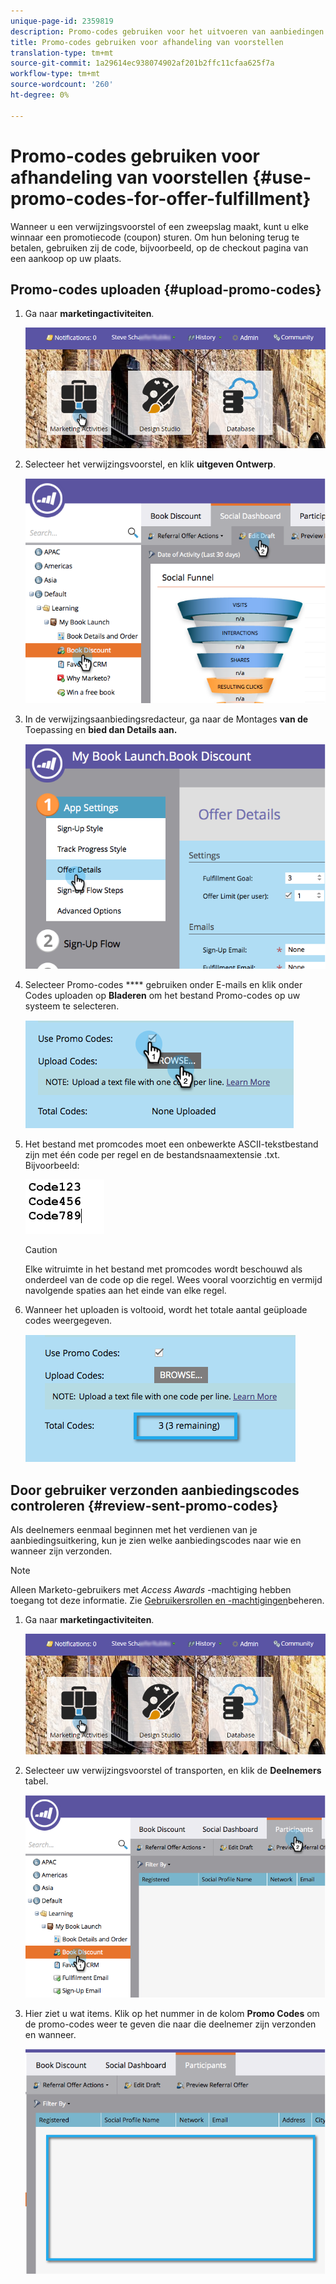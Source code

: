```yaml
---
unique-page-id: 2359819
description: Promo-codes gebruiken voor het uitvoeren van aanbiedingen - Marketo-documenten - Productdocumentatie
title: Promo-codes gebruiken voor afhandeling van voorstellen
translation-type: tm+mt
source-git-commit: 1a29614ec938074902af201b2ffc11cfaa625f7a
workflow-type: tm+mt
source-wordcount: '260'
ht-degree: 0%

---
```



# Promo-codes gebruiken voor afhandeling van voorstellen {#use-promo-codes-for-offer-fulfillment}

Wanneer u een verwijzingsvoorstel of een zweepslag maakt, kunt u elke winnaar een promotiecode (coupon) sturen. Om hun beloning terug te betalen, gebruiken zij de code, bijvoorbeeld, op de checkout pagina van een aankoop op uw plaats.

## Promo-codes uploaden {#upload-promo-codes}

1. Ga naar **marketingactiviteiten**.

   ![](assets/login-marketing-activities-2.png)

1. Selecteer het verwijzingsvoorstel, en klik **uitgeven Ontwerp**.

   ![](assets/image2015-4-22-11-3a16-3a45.png)

1. In de verwijzingsaanbiedingsredacteur, ga naar de Montages **van de** Toepassing en **bied dan Details aan.**

   ![](assets/image2015-4-22-11-3a23-3a39.png)

1. Selecteer Promo-codes **** gebruiken onder E-mails en klik onder Codes uploaden op **Bladeren** om het bestand Promo-codes op uw systeem te selecteren.

   ![](assets/image2015-4-22-12-3a52-3a43.png)

1. Het bestand met promcodes moet een onbewerkte ASCII-tekstbestand zijn met één code per regel en de bestandsnaamextensie .txt. Bijvoorbeeld:

   ![](assets/image2015-4-22-13-3a2-3a23.png)

   >[!CAUTION]
   >
   >
   >Elke witruimte in het bestand met promcodes wordt beschouwd als onderdeel van de code op die regel. Wees vooral voorzichtig en vermijd navolgende spaties aan het einde van elke regel.

1. Wanneer het uploaden is voltooid, wordt het totale aantal geüploade codes weergegeven.

   ![](assets/image2015-4-22-13-3a8-3a31.png)

## Door gebruiker verzonden aanbiedingscodes controleren {#review-sent-promo-codes}

Als deelnemers eenmaal beginnen met het verdienen van je aanbiedingsuitkering, kun je zien welke aanbiedingscodes naar wie en wanneer zijn verzonden.

>[!NOTE]
>
>Alleen Marketo-gebruikers met *Access Awards* -machtiging hebben toegang tot deze informatie. Zie [Gebruikersrollen en -machtigingen](../../../../product-docs/administration/users-and-roles/managing-user-roles-and-permissions.md)beheren.

1. Ga naar **marketingactiviteiten**.

   ![](assets/login-marketing-activities-2.png)

1. Selecteer uw verwijzingsvoorstel of transporten, en klik de **Deelnemers** tabel.

   ![](assets/image2015-4-22-11-3a36-3a22.png)

1. Hier ziet u wat items. Klik op het nummer in de kolom **Promo Codes** om de promo-codes weer te geven die naar die deelnemer zijn verzonden en wanneer.

   ![](assets/image2015-4-22-11-3a36-3a43.png)
